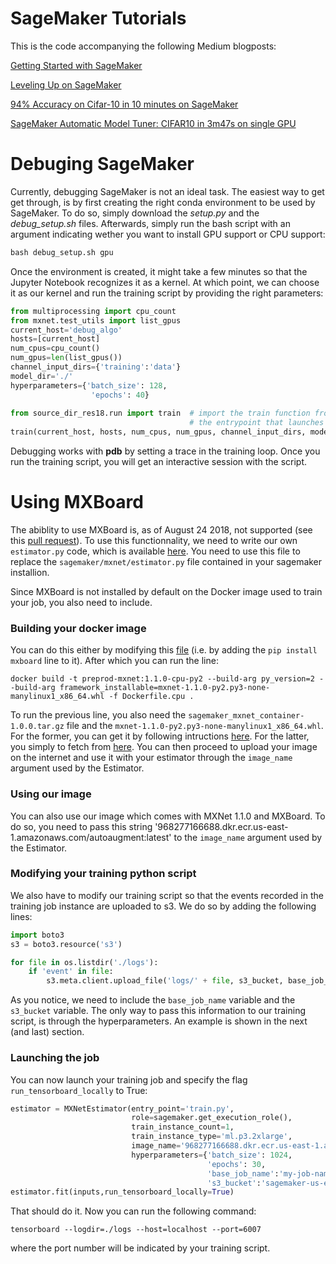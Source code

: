 # SageMaker Tutorials

This is the code accompanying the following Medium blogposts:

[Getting Started with SageMaker](https://medium.com/apache-mxnet/getting-started-with-sagemaker-ebe1277484c9)

[Leveling Up on SageMaker](https://medium.com/apache-mxnet/leveling-up-on-sagemaker-c7a5a438f0f6)

[94% Accuracy on Cifar-10 in 10 minutes on SageMaker](https://medium.com/apache-mxnet/94-accuracy-on-cifar-10-in-10-minutes-with-amazon-sagemaker-754e441d01d7)

[SageMaker Automatic Model Tuner: CIFAR10 in 3m47s on single GPU](https://medium.com/p/db890aea85fd/edit)

# Debuging SageMaker

Currently, debugging SageMaker is not an ideal task. The easiest way to get get through, is by first creating the right conda environment to be used by SageMaker. To do so, simply download the *setup.py* and the *debug_setup.sh* files. Afterwards, simply run the bash script with an argument indicating wether you want to install GPU support or CPU support:

```python
bash debug_setup.sh gpu
```


Once the environment is created, it might take a few minutes so that the Jupyter Notebook recognizes it as a kernel. At which point, we can choose it as our kernel and run the training script by providing the right parameters:

```python
from multiprocessing import cpu_count
from mxnet.test_utils import list_gpus
current_host='debug_algo'
hosts=[current_host]
num_cpus=cpu_count()
num_gpus=len(list_gpus())
channel_input_dirs={'training':'data'}
model_dir='./'
hyperparameters={'batch_size': 128, 
                  'epochs': 40}
                  
from source_dir_res18.run import train  # import the train function from 
                                        # the entrypoint that launches the training loop
train(current_host, hosts, num_cpus, num_gpus, channel_input_dirs, model_dir, hyperparameters)

```

Debugging works with **pdb** by setting a trace in the training loop. Once you run the training script, you will get an interactive session with the script.


# Using MXBoard

The abiblity to use MXBoard is, as of August 24 2018, not supported (see this [pull request](https://github.com/aws/sagemaker-python-sdk/pull/349)). To use this functionnality, we need to write our own `estimator.py` code, which is available [here](https://github.com/mklissa/sagemaker_tutorial/blob/master/estimator.py). You need to use this file to replace the `sagemaker/mxnet/estimator.py`  file contained in your sagemaker installion.

Since MXBoard is not installed by default on the Docker image used to train your job, you also need to include.

### Building your docker image
You can do this either by modifying this [file](https://github.com/aws/sagemaker-mxnet-container/blob/master/docker/1.1.0/final/Dockerfile.gpu) (i.e. by adding the `pip install mxboard` line to it). After which you can run the line:

`docker build -t preprod-mxnet:1.1.0-cpu-py2 --build-arg py_version=2
--build-arg framework_installable=mxnet-1.1.0-py2.py3-none-manylinux1_x86_64.whl -f Dockerfile.cpu .`

To run the previous line, you also need the `sagemaker_mxnet_container-1.0.0.tar.gz` file and the `mxnet-1.1.0-py2.py3-none-manylinux1_x86_64.whl`. For the former, you can get it by following intructions [here](https://github.com/aws/sagemaker-mxnet-container/issues/25). For the latter, you simply to fetch from [here](https://pypi.org/project/mxnet/1.1.0/#files). You can then proceed to upload your image on the internet and use it with your estimator through the `image_name` argument used by the Estimator.


### Using our image

You can also use our image which comes with MXNet 1.1.0 and MXBoard. To do so, you need to pass this string '968277166688.dkr.ecr.us-east-1.amazonaws.com/autoaugment:latest' to the `image_name` argument used by the Estimator.

### Modifying your training python script

We also have to modify our training script so that the events recorded in the training job instance are uploaded to s3. We do so by adding the following lines:

```python
import boto3
s3 = boto3.resource('s3')

for file in os.listdir('./logs'):
    if 'event' in file:
        s3.meta.client.upload_file('logs/' + file, s3_bucket, base_job_name + file) 
```
As you notice, we need to include the `base_job_name` variable and the `s3_bucket` variable. The only way to pass this information to our training script, is through the hyperparameters. An example is shown in the next (and last) section.


### Launching the job

You can now launch your training job and specify the flag `run_tensorboard_locally` to True:

```python
estimator = MXNetEstimator(entry_point='train.py', 
                           role=sagemaker.get_execution_role(),
                           train_instance_count=1, 
                           train_instance_type='ml.p3.2xlarge',
                           image_name='968277166688.dkr.ecr.us-east-1.amazonaws.com/autoaugment:latest',
                           hyperparameters={'batch_size': 1024, 
                                            'epochs': 30,
                                            'base_job_name':'my-job-name',
                                            's3_bucket':'sagemaker-us-east-1-968277166688'})
estimator.fit(inputs,run_tensorboard_locally=True)
```

That should do it. Now you can run the following command:

`tensorboard --logdir=./logs --host=localhost --port=6007`

where the port number will be indicated by your training script.
